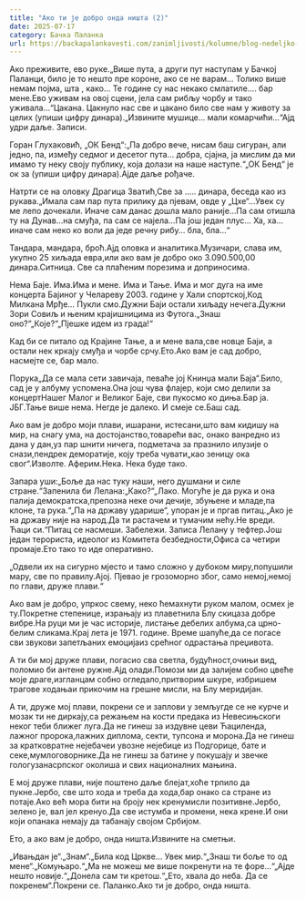 ```yaml
---
title: "Ако ти је добро онда ништа (2)"
date: 2025-07-17
category: Бачка Паланка
url: https://backapalankavesti.com/zanimljivosti/kolumne/blog-nedeljko-bacina/ako-ti-je-dobro-onda-nista-2/
---
```


Ако преживите, ево руке.„Више пута, а други пут наступам у Бачкој Паланци, било је то нешто пре короне, ако се не варам… Толико више немам појма, шта , како… Те године су нас некако смлатиле…. бар мене.Ево уживам на овој сцени, јела сам рибљу чорбу и тако уживала…“Цакана. Цакнуло нас све и цакано било све нам у животу за целих (упиши цифру динара).„Извините мушице… мали комарчићи…“Ајд удри даље. Записи.

Горан Глухаковић, „ОК Бенд“:„Па добро вече, нисам баш сигуран, али једно, па, између седмог и десетог пута… добра, сјајна, ја мислим да ми имамо ту неку своју публику, која долази на наше наступе.“„ОК Бенд“ је ок за (упиши цифру динара).Ајде даље рођаче.

Натрти се на оловку Драгица Зватић,Све за ….. динара, беседа као из рукава.„Имала сам пар пута прилику да пјевам, овде у „Цхе“…Увек су ме лепо дочекали. Иначе сам данас дошла мало раније…Па сам отишла ту на Дунав…на смуђа, па сам се најела…Па још један плус… Ха, ха… иначе сам неко ко воли да једе речну рибу… бла, бла…“

Тандара, мандара, броћ.Ајд оловка и аналитика.Музичари, слава им, укупно 25 хиљада евра,или ако вам је добро око 3.090.500,00 динара.Ситница. Све са плаћеним порезима и доприносима.

Нема Баје. Има.Има и мене. Има и Тање. Има и мог дуга на име концерта Бајиног у Челареву 2003. године у Хали спортској,Код Милкана Мрђе… Пукли смо.Дужни Баји остали хиљаду нечега.Дужни Зори Совиљ и њеним крајишницима из Футога.„Знаш оно?“„Које?“„Пјешке идем из града!“

Кад би се питало од Крајине Тање, а и мене вала,све новце Баји, а остали нек кркају смуђа и чорбе срчу.Ето.Ако вам је сад добро, насмејте се, бар мало.

Порука„Да се мала сети завичаја, певаће јој Книнџа мали Баја“.Било, сад је у албуму успомена.Она још чува флајер, који смо делили за концертНашег Малог и Великог Баје, сви пукосмо ко диња.Бар ја. ЈБГ.Тање више нема. Негде је далеко. И смеје се.Баш сад.

Ако вам је добро моји плави, ишарани, истесани,што вам кидишу на мир, на снагу ума, на достојанство,товарећи вас, онако ванредно из дана у дан,уз пар шнити ничега, подметача за празнило илузије о снази,пендрек деморатије, коју треба чувати„као зеницу ока свог“.Изволте. Аферим.Нека. Нека буде тако.

Запара уши:„Боље да нас туку наши, него душмани и силе стране.“Запенила би Лелана:„Како?“„Лако. Могуће је да рука и она палија демократска,препозна неке очи дечије, збуњене и младе,па клоне, та рука.“„Па на државу ударише“, упоран је и пргав питац.„Ако је на државу није на народ.Да ти растачем и тумачим нећу.Не вреди. Ћаци си.“Питац се насмеши. Забележи. Записа Лелану у тефтер.Још један терориста, идеолог из Комитета безбедности,Офиса са четири промаје.Ето тако то иде оперативно.

„Одвели их на сигурно мјесто и тамо сложно у дубоком миру,попушили мару, све по правилу.Ајој. Пјевао је грозоморно због, само немој,немој по глави, друже плави.“

Ако вам је добро, упркос свему, неко ћемахнути руком малом, осмех је ту.Покретне степенице, израњају из плаветнила Блу скицаза добре вибре.На руци ми је час историје, листање дебелих албума,са црно-белим сликама.Крај лета је 1971. године. Време шапуће,да се погасе сви звукови запетљаних емоцијаиз срећног одрастања преџивота.

А ти би мој друже плави, погасио сва светла, будућност,очињи вид, поломио би антене ружне.Ајд олади.Помози ми да залијем собно цвеће моје драге,изгланцам собно огледало,притворим шкуре, избришем трагове ходањаи прикочим на грешне мисли, на Блу меридијан.

А ти, друже мој плави, покрени се и заплови у земљугде се не курче и мозак ти не диркају,са режањем на кости предака из Невесињскоги неког теби ближег луга.Да не гинеш за издувне цеви Ћациленда, лажног пророка,лажних диплома, секти, тупсона и морона.Да не гинеш за кратковратне нејебачеи увозне нејебице из Подгорице, бате и секе,мумлоговорнике.Да не гинеш за батине у покушају и звечке гологузанасрпског околиша и свих националних мањина.

Е мој друже плави, није поштено даље блејат,хоће трпило да пукне.Јербо, све што хода и треба да хода,бар онако са стране из потаје.Ако већ мора бити на броју нек кренумисли позитивне.Јербо, зелено је, вал јел кренуо.Да све истумба и промени, нека крене.И они који опанака немају да табанају својом Србијом.

Ето, а ако вам је добро, онда ништа.Извините на сметњи.

„Ивањдан је“.„Знам“.„Била код Цркве… Увек мир.“„Знаш ти боље то од мене“.„Комуњаро.“„Ма не можеш ме више покренути на те форе…“„Ајде нешто новије.“„Донела сам ти кретош.“„Ето, хвала до неба. Да се покренем“.Покрени се. Паланко.Ако ти је добро, онда ништа.
